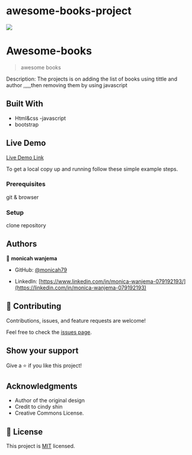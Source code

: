 # awesome-books-project

![](https://img.shields.io/badge/Microverse-blueviolet)
# Awesome-books
>awesome books

Description:
The projects is on adding the list of books using tittle and author ,,,,,then removing them by using javascript


## Built With

- Html&css
-javascript
- bootstrap



## Live Demo 
[Live Demo Link](https://monicah79.github.io/awesome-books-project/)




To get a local copy up and running follow these simple example steps.

### Prerequisites
git & browser

### Setup
clone repository

## Authors

👤 **monicah wanjema**

- GitHub: [@monicah79](https://github.com/monicah79)

- LinkedIn: [https://www.linkedin.com/in/monica-wanjema-079192193/](https://linkedin.com/in/monica-wanjema-079192193)



## 🤝 Contributing

Contributions, issues, and feature requests are welcome!

Feel free to check the [issues page](../../issues/).

## Show your support

Give a ⭐️ if you like this project!

## Acknowledgments

- Author of the original design
- Credit to cindy shin
- Creative Commons License.

## 📝 License

This project is [MIT](./LICENSE) licensed.
